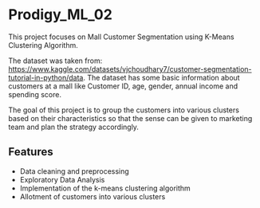 # Prodigy_ML_02
This project focuses on Mall Customer Segmentation using K-Means Clustering Algorithm.

The dataset was taken from: https://www.kaggle.com/datasets/vjchoudhary7/customer-segmentation-tutorial-in-python/data. The dataset has some basic information about customers at a mall like Customer ID, age, gender, annual income and spending score.

The goal of this project is to group the customers into various clusters based on their characteristics so that the sense can be given to marketing team and plan the strategy accordingly.

## Features
- Data cleaning and preprocessing
- Exploratory Data Analysis
- Implementation of the k-means clustering algorithm
- Allotment of customers into various clusters
